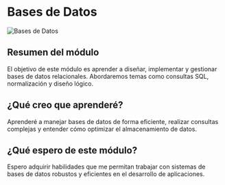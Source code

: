 # Bases de Datos

![Bases de Datos](https://via.placeholder.com/800x100?text=Bases+de+Datos)

## Resumen del módulo
El objetivo de este módulo es aprender a diseñar, implementar y gestionar bases de datos relacionales. Abordaremos temas como consultas SQL, normalización y diseño lógico.

## ¿Qué creo que aprenderé?
Aprenderé a manejar bases de datos de forma eficiente, realizar consultas complejas y entender cómo optimizar el almacenamiento de datos.

## ¿Qué espero de este módulo?
Espero adquirir habilidades que me permitan trabajar con sistemas de bases de datos robustos y eficientes en el desarrollo de aplicaciones.
